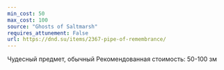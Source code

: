 ```yaml
---
min_cost: 50
max_cost: 100
source: "Ghosts of Saltmarsh"
requires_attunement: False
url: https://dnd.su/items/2367-pipe-of-remembrance/
---
```


Чудесный предмет, обычный
Рекомендованная стоимость: 50-100 зм